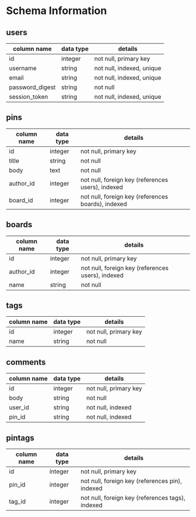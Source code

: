 # Schema Information

## users
column name     | data type | details
----------------|-----------|-----------------------
id              | integer   | not null, primary key
username        | string    | not null, indexed, unique
email           | string    | not null, indexed, unique
password_digest | string    | not null
session_token   | string    | not null, indexed, unique

## pins
column name | data type | details
------------|-----------|-----------------------
id          | integer   | not null, primary key
title       | string    | not null
body        | text      | not null
author_id   | integer   | not null, foreign key (references users), indexed
board_id    | integer   | not null, foreign key (references boards), indexed

## boards
column name | data type | details
------------|-----------|-----------------------
id          | integer   | not null, primary key
author_id   | integer   | not null, foreign key (references users), indexed
name       | string    | not null

## tags
column name | data type | details
------------|-----------|-----------------------
id          | integer   | not null, primary key
name        | string    | not null

## comments
column name | data type | details
------------|-----------|-----------------------
id          | integer   | not null, primary key
body        | string    | not null
user_id     | string    | not null, indexed
pin_id      | string    | not null, indexed

## pintags
column name | data type | details
------------|-----------|-----------------------
id          | integer   | not null, primary key
pin_id      | integer   | not null, foreign key (references pin), indexed
tag_id      | integer   | not null, foreign key (references tags), indexed
